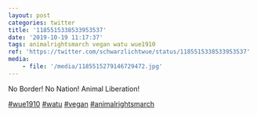 ```yaml
---
layout: post
categories: twitter
title: '1185515338533953537'
date: '2019-10-19 11:17:37'
tags: animalrightsmarch vegan watu wue1910
ref: 'https://twitter.com/schwarzlichtwue/status/1185515338533953537'
media:
    - file: '/media/1185515279146729472.jpg'
---
```

No Border! No Nation! Animal Liberation!

[#wue1910](/t/wue1910) [#watu](/t/watu) [#vegan](/t/vegan) [#animalrightsmarch](/t/animalrightsmarch) 